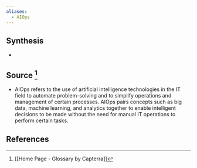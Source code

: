 ```yaml
---
aliases:
  - AIOps
---
```

## Synthesis
- 
## Source [^1]
- AIOps refers to the use of artificial intelligence technologies in the IT field to automate problem-solving and to simplify operations and management of certain processes. AIOps pairs concepts such as big data, machine learning, and analytics together to enable intelligent decisions to be made without the need for manual IT operations to perform certain tasks.
## References

[^1]: [[Home Page - Glossary by Capterra]]